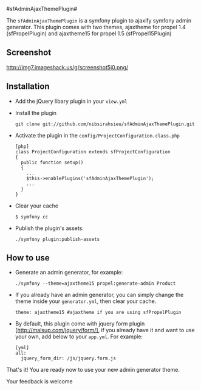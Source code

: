 #sfAdminAjaxThemePlugin#

The `sfAdminAjaxThemePlugin` is a symfony plugin to ajaxify symfony admin generator.
This plugin comes with two themes, ajaxtheme for propel 1.4 (sfPropelPlugin) and ajaxtheme15 for propel 1.5 (sfPropel15Plugin)

## Screenshot ##

http://img7.imageshack.us/g/screenshot5j0.png/

## Installation ##
  * Add the jQuery libary plugin  in your `view.yml`

  * Install the plugin

        git clone git://github.com/nibsirahsieu/sfAdminAjaxThemePlugin.git

  * Activate the plugin in the `config/ProjectConfiguration.class.php`

        [php]
        class ProjectConfiguration extends sfProjectConfiguration
        {
          public function setup()
          {
            ...
            $this->enablePlugins('sfAdminAjaxThemePlugin');
            ...
          }
        }
  * Clear your cache

        $ symfony cc

  * Publish the plugin's assets:

        ./symfony plugin:publish-assets

## How to use ##
  * Generate an admin generator, for example:

        ./symfony --theme=ajaxtheme15 propel:generate-admin Product

  * If you already have an admin generator, you can simply change the theme inside your `generator.yml`, then clear your cache.

        theme: ajaxtheme15 #ajaxtheme if you are using sfPropelPlugin

  * By default, this plugin come with jquery form plugin [http://malsup.com/jquery/form/], if you already have it and want to use your own, add below to your `app.yml`. For example:

        [yml]
        all:
          jquery_form_dir: /js/jquery.form.js

That's it! You are ready now to use your new admin generator theme.

Your feedback is welcome
